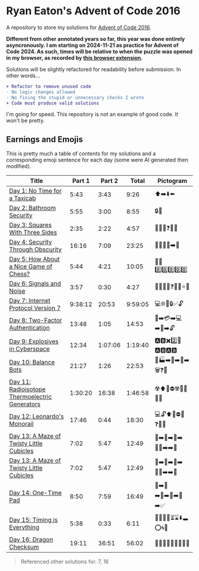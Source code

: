 # Ryan Eaton's Advent of Code 2016

A repository to store my solutions for [Advent of Code 2016](https://adventofcode.com/2016).

**Different from other annotated years so far, this year was done entirely asyncronously. I am starting on 2024-11-21 as practice for Advent of Code 2024. As such, times will be relative to when the puzzle was opened in my browser, as recorded by [this browser extension](https://chromewebstore.google.com/detail/advent-of-code-part-2-tim/fhmjpoppaplfhgnknpbaaklgdnnimfbn?pli=1).**

Solutions will be slightly refactored for readability before submission. In other words...

```diff
+ Refactor to remove unused code
- No logic changes allowed
- No fixing the stupid or unnecessary checks I wrote
+ Code must produce valid solutions
```

I'm going for speed. This repository is not an example of good code. It won't be pretty.

## Earnings and Emojis

This is pretty much a table of contents for my solutions and a corresponding emoji sentence for each day (some were AI generated then modified).

| Title                                                         | Part 1  | Part 2  | Total   | Pictogram          |
|---------------------------------------------------------------|---------|---------|---------|--------------------|
| [Day 1: No Time for a Taxicab](notes/1.md)                    | 5:43    | 3:43    | 9:26    | ⬆️➡️⬇️⬅️               |
| [Day 2: Bathroom Security](notes/2.md)                        | 5:55    | 3:00    | 8:55    | 🔒🚽               |
| [Day 3: Squares With Three Sides](notes/3.md)                 | 2:35    | 2:22    | 4:57    | 📏📏📏❓🟰📐        |
| [Day 4: Security Through Obscurity](notes/4.md)               | 16:16   | 7:09    | 23:25   | 🚪🔑🧮🔤➡️🎁        |
| [Day 5: How About a Nice Game of Chess?](notes/5.md)          | 5:44    | 4:21    | 10:05   | 🤬🟰0️⃣0️⃣0️⃣0️⃣0️⃣          |
| [Day 6: Signals and Noise](notes/6.md)                        | 3:57    | 0:30    | 4:27    | 🎅📡📶❌❓🔤✅⭐🎄     |
| [Day 7: Internet Protocol Version 7](notes/7.md)              | 9:38:12 | 20:53   | 9:59:05 | 💻🌐🔢🔒✅🔓        |
| [Day 8: Two-Factor Authentication](notes/8.md)                | 13:48   | 1:05    | 14:53   | 🚪➡️💳➡️💻➡️🔢➡️🔓     |
| [Day 9: Explosives in Cyberspace](notes/9.md)                 | 12:34   | 1:07:06 | 1:19:40 | 🅰️🅱️✖️2️⃣🟰🅰️🅱️🅰️🅱️   |
| [Day 10: Balance Bots](notes/10.md)                           | 21:27   | 1:26    | 22:53   | 🤖🏭➡️🔢➡️🤖➡️🗑️❓🤖   |
| [Day 11: Radioisotope Thermoelectric Generators](notes/11.md) | 1:30:20 | 16:38   | 1:46:58 | ☢️⬆️🏢⛔☢️🤖🔌🚫🤯     |
| [Day 12: Leonardo's Monorail](notes/12.md)                    | 17:46   | 0:44    | 18:30   | 💻🔓⬆️🚂⛔🔑❓🔢✅     |
| [Day 13: A Maze of Twisty Little Cubicles](notes/13.md)       | 7:02    | 5:47    | 12:49   | 🏢➡️🔢➡️🧱➡️🧑‍💼➡️➡️🎯   |
| [Day 13: A Maze of Twisty Little Cubicles](notes/13.md)       | 7:02    | 5:47    | 12:49   | 🏢➡️🔢➡️🧱➡️🧑‍💼➡️➡️🎯   |
| [Day 14: One-Time Pad](notes/14.md)                           | 8:50    | 7:59    | 16:49   | 🔑➡️🧂➡️🔢➡️🔽➡️🔑➡️✅   |
| [Day 15: Timing is Everything](notes/15.md)                   | 5:38    | 0:33    | 6:11    | 🎉🤖🧩🌟⏳⌛️⬇️🕳️⭕️🌀🔢 |
| [Day 16: Dragon Checksum](notes/16.md)                        | 19:11   | 36:51   | 56:02   | 🐉💾🔢🔁🔄🔀🔁🔢🧮 |

> Referenced other solutions for: 7, 16
